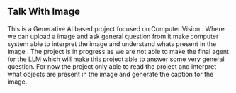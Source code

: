 ## Talk With Image
This is a Generative AI based project focused on Computer Vision . Where we can upload a image and ask general question from it make computer system able to interpret the image and understand whats present in the image . The project is in progress as we are not able to make the final agent for the LLM which will make this project able to answer some very general question. 
For now the project only able to read the project and interpret what objects are present in the image and generate the caption for the image.
